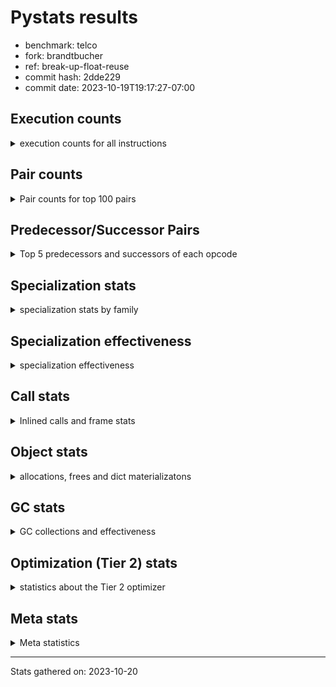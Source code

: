 
# Pystats results

- benchmark: telco
- fork: brandtbucher
- ref: break-up-float-reuse
- commit hash: 2dde229
- commit date: 2023-10-19T19:17:27-07:00

## Execution counts

<details>
<summary> execution counts for all instructions </summary>

|Name | Count | Self | Cumulative | Miss ratio | 
|---|---:|---:|---:|---:|
| LOAD_FAST | 64,828,680 | 37.2% | 37.2% |  |
| STORE_FAST | 31,215,960 | 17.9% | 55.2% |  |
| BINARY_OP | 18,014,600 | 10.3% | 65.5% |  |
| LOAD_CONST | 12,003,420 | 6.9% | 72.4% |  |
| CALL | 6,007,320 | 3.5% | 75.9% |  |
| POP_JUMP_IF_FALSE | 4,800,000 | 2.8% | 78.6% |  |
| LOAD_ATTR_METHOD_NO_DICT | 3,603,360 | 2.1% | 80.7% |  |
| LOAD_GLOBAL_MODULE | 2,402,200 | 1.4% | 82.1% |  |
| POP_TOP | 2,401,560 | 1.4% | 83.5% |  |
| CALL_METHOD_DESCRIPTOR_FAST | 2,401,500 | 1.4% | 84.8% |  |
| LOAD_ATTR_METHOD_LAZY_DICT | 2,401,440 | 1.4% | 86.2% |  |
| FOR_ITER_RANGE | 2,401,020 | 1.4% | 87.6% |  |
| LOAD_ATTR | 2,400,800 | 1.4% | 89.0% |  |
| LOAD_GLOBAL_BUILTIN | 2,400,720 | 1.4% | 90.3% |  |
| COMPARE_OP | 2,400,600 | 1.4% | 91.7% |  |
| JUMP_BACKWARD | 2,400,480 | 1.4% | 93.1% |  |
| CALL_KW | 2,400,060 | 1.4% | 94.5% |  |
| UNPACK_SEQUENCE_TUPLE | 2,400,000 | 1.4% | 95.9% |  |
| TO_BOOL_INT | 2,400,000 | 1.4% | 97.2% |  |
| CALL_BUILTIN_FAST | 2,400,000 | 1.4% | 98.6% |  |
| BINARY_SUBSCR_LIST_INT | 2,400,000 | 1.4% | 100.0% |  |
| EXTENDED_ARG | 1,020 | 0.0% | 100.0% |  |
| CALL_BUILTIN_CLASS | 660 | 0.0% | 100.0% |  |
| GET_ITER | 540 | 0.0% | 100.0% |  |
| PUSH_NULL | 420 | 0.0% | 100.0% |  |
| LOAD_GLOBAL | 360 | 0.0% | 100.0% |  |
| LOAD_ATTR_MODULE | 280 | 0.0% | 100.0% |  |
| LOAD_DEREF | 180 | 0.0% | 100.0% |  |
| RETURN_VALUE | 120 | 0.0% | 100.0% |  |
| RESUME_CHECK | 120 | 0.0% | 100.0% |  |
| CALL_FUNCTION_EX | 120 | 0.0% | 100.0% |  |
| STORE_ATTR | 80 | 0.0% | 100.0% |  |
| NOP | 60 | 0.0% | 100.0% |  |
| LOAD_FAST_CHECK | 60 | 0.0% | 100.0% |  |
| LIST_EXTEND | 60 | 0.0% | 100.0% |  |
| COPY_FREE_VARS | 60 | 0.0% | 100.0% |  |
| CALL_INTRINSIC_1 | 60 | 0.0% | 100.0% |  |
| CALL_BUILTIN_FAST_WITH_KEYWORDS | 60 | 0.0% | 100.0% |  |
| BUILD_LIST | 60 | 0.0% | 100.0% |  |
| BINARY_OP_SUBTRACT_FLOAT_LHS | 60 | 0.0% | 100.0% |  |
| BEFORE_WITH | 60 | 0.0% | 100.0% |  |


</details>

## Pair counts

<details>
<summary> Pair counts for top 100 pairs </summary>

|Pair | Count | Self | Cumulative | 
|---|---:|---:|---:|
| STORE_FAST LOAD_FAST | 28,813,980 | 16.6% | 16.6% |
| LOAD_FAST LOAD_FAST | 20,410,080 | 11.7% | 28.3% |
| LOAD_FAST BINARY_OP | 15,610,100 | 9.0% | 37.2% |
| BINARY_OP STORE_FAST | 15,610,080 | 9.0% | 46.2% |
| LOAD_FAST LOAD_CONST | 7,200,060 | 4.1% | 50.3% |
| CALL STORE_FAST | 6,005,160 | 3.4% | 53.8% |
| LOAD_FAST CALL | 6,003,380 | 3.4% | 57.2% |
| LOAD_FAST LOAD_ATTR_METHOD_NO_DICT | 3,603,360 | 2.1% | 59.3% |
| LOAD_ATTR_METHOD_NO_DICT LOAD_FAST | 3,603,360 | 2.1% | 61.4% |
| LOAD_GLOBAL_MODULE LOAD_CONST | 2,401,740 | 1.4% | 62.8% |
| LOAD_FAST LOAD_ATTR_METHOD_LAZY_DICT | 2,401,440 | 1.4% | 64.1% |
| LOAD_CONST CALL_METHOD_DESCRIPTOR_FAST | 2,400,960 | 1.4% | 65.5% |
| LOAD_ATTR_METHOD_LAZY_DICT LOAD_CONST | 2,400,960 | 1.4% | 66.9% |
| STORE_FAST LOAD_GLOBAL_BUILTIN | 2,400,560 | 1.4% | 68.3% |
| FOR_ITER_RANGE STORE_FAST | 2,400,480 | 1.4% | 69.7% |
| LOAD_GLOBAL_BUILTIN LOAD_FAST | 2,400,120 | 1.4% | 71.0% |
| LOAD_FAST LOAD_ATTR | 2,400,060 | 1.4% | 72.4% |
| LOAD_CONST CALL_KW | 2,400,060 | 1.4% | 73.8% |
| CALL_METHOD_DESCRIPTOR_FAST STORE_FAST | 2,400,060 | 1.4% | 75.2% |
| UNPACK_SEQUENCE_TUPLE STORE_FAST | 2,400,000 | 1.4% | 76.6% |
| TO_BOOL_INT POP_JUMP_IF_FALSE | 2,400,000 | 1.4% | 77.9% |
| POP_TOP JUMP_BACKWARD | 2,400,000 | 1.4% | 79.3% |
| POP_JUMP_IF_FALSE LOAD_GLOBAL_MODULE | 2,400,000 | 1.4% | 80.7% |
| POP_JUMP_IF_FALSE LOAD_FAST | 2,400,000 | 1.4% | 82.1% |
| LOAD_FAST TO_BOOL_INT | 2,400,000 | 1.4% | 83.4% |
| LOAD_FAST CALL_BUILTIN_FAST | 2,400,000 | 1.4% | 84.8% |
| LOAD_FAST BINARY_SUBSCR_LIST_INT | 2,400,000 | 1.4% | 86.2% |
| LOAD_CONST LOAD_FAST | 2,400,000 | 1.4% | 87.6% |
| LOAD_CONST COMPARE_OP | 2,400,000 | 1.4% | 89.0% |
| LOAD_CONST BINARY_OP | 2,400,000 | 1.4% | 90.3% |
| LOAD_ATTR LOAD_FAST | 2,400,000 | 1.4% | 91.7% |
| JUMP_BACKWARD FOR_ITER_RANGE | 2,400,000 | 1.4% | 93.1% |
| COMPARE_OP POP_JUMP_IF_FALSE | 2,400,000 | 1.4% | 94.5% |
| CALL_KW POP_TOP | 2,400,000 | 1.4% | 95.9% |
| CALL_BUILTIN_FAST UNPACK_SEQUENCE_TUPLE | 2,400,000 | 1.4% | 97.2% |
| BINARY_SUBSCR_LIST_INT STORE_FAST | 2,400,000 | 1.4% | 98.6% |
| BINARY_OP LOAD_FAST | 2,400,000 | 1.4% | 100.0% |
| BINARY_OP BINARY_OP | 4,500 | 0.0% | 100.0% |
| CALL CALL | 1,820 | 0.0% | 100.0% |
| LOAD_CONST CALL | 1,720 | 0.0% | 100.0% |
| CALL_METHOD_DESCRIPTOR_FAST POP_TOP | 1,440 | 0.0% | 100.0% |
| STORE_FAST LOAD_GLOBAL_MODULE | 1,200 | 0.0% | 100.0% |
| LOAD_ATTR LOAD_ATTR | 620 | 0.0% | 100.0% |
| COMPARE_OP COMPARE_OP | 600 | 0.0% | 100.0% |
| EXTENDED_ARG FOR_ITER_RANGE | 540 | 0.0% | 100.0% |
| CALL_BUILTIN_CLASS GET_ITER | 540 | 0.0% | 100.0% |
| POP_TOP LOAD_GLOBAL_MODULE | 520 | 0.0% | 100.0% |
| LOAD_CONST CALL_BUILTIN_CLASS | 520 | 0.0% | 100.0% |
| POP_TOP LOAD_FAST | 480 | 0.0% | 100.0% |
| POP_TOP EXTENDED_ARG | 480 | 0.0% | 100.0% |
| LOAD_GLOBAL_BUILTIN LOAD_CONST | 480 | 0.0% | 100.0% |
| LOAD_ATTR_METHOD_LAZY_DICT CALL_METHOD_DESCRIPTOR_FAST | 480 | 0.0% | 100.0% |
| JUMP_BACKWARD EXTENDED_ARG | 480 | 0.0% | 100.0% |
| GET_ITER FOR_ITER_RANGE | 480 | 0.0% | 100.0% |
| FOR_ITER_RANGE LOAD_FAST | 480 | 0.0% | 100.0% |
| EXTENDED_ARG JUMP_BACKWARD | 480 | 0.0% | 100.0% |
| LOAD_ATTR_MODULE PUSH_NULL | 280 | 0.0% | 100.0% |
| LOAD_GLOBAL LOAD_GLOBAL_MODULE | 260 | 0.0% | 100.0% |
| PUSH_NULL CALL | 240 | 0.0% | 100.0% |
| LOAD_GLOBAL_MODULE LOAD_ATTR_MODULE | 180 | 0.0% | 100.0% |
| STORE_FAST LOAD_GLOBAL | 160 | 0.0% | 100.0% |
| PUSH_NULL LOAD_FAST | 120 | 0.0% | 100.0% |
| LOAD_DEREF PUSH_NULL | 120 | 0.0% | 100.0% |
| LOAD_CONST LOAD_CONST | 120 | 0.0% | 100.0% |
| CALL POP_TOP | 120 | 0.0% | 100.0% |
| LOAD_GLOBAL_MODULE LOAD_ATTR | 100 | 0.0% | 100.0% |
| LOAD_ATTR LOAD_ATTR_MODULE | 100 | 0.0% | 100.0% |
| LOAD_GLOBAL_MODULE LOAD_GLOBAL_MODULE | 80 | 0.0% | 100.0% |
| LOAD_GLOBAL LOAD_GLOBAL_BUILTIN | 80 | 0.0% | 100.0% |
| STORE_FAST LOAD_CONST | 60 | 0.0% | 100.0% |
| RETURN_VALUE RETURN_VALUE | 60 | 0.0% | 100.0% |
| RESUME_CHECK LOAD_DEREF | 60 | 0.0% | 100.0% |
| PUSH_NULL LOAD_FAST_CHECK | 60 | 0.0% | 100.0% |
| POP_TOP NOP | 60 | 0.0% | 100.0% |
| NOP LOAD_DEREF | 60 | 0.0% | 100.0% |
| LOAD_GLOBAL_MODULE CALL | 60 | 0.0% | 100.0% |
| LOAD_FAST_CHECK CALL | 60 | 0.0% | 100.0% |
| LOAD_FAST CALL_FUNCTION_EX | 60 | 0.0% | 100.0% |
| LOAD_FAST BUILD_LIST | 60 | 0.0% | 100.0% |
| LOAD_DEREF LIST_EXTEND | 60 | 0.0% | 100.0% |
| LIST_EXTEND CALL_INTRINSIC_1 | 60 | 0.0% | 100.0% |
| GET_ITER EXTENDED_ARG | 60 | 0.0% | 100.0% |
| COPY_FREE_VARS RESUME_CHECK | 60 | 0.0% | 100.0% |
| CALL_KW STORE_FAST | 60 | 0.0% | 100.0% |
| CALL_INTRINSIC_1 CALL_FUNCTION_EX | 60 | 0.0% | 100.0% |
| CALL_FUNCTION_EX RESUME_CHECK | 60 | 0.0% | 100.0% |
| CALL_FUNCTION_EX COPY_FREE_VARS | 60 | 0.0% | 100.0% |
| CALL_BUILTIN_FAST_WITH_KEYWORDS BEFORE_WITH | 60 | 0.0% | 100.0% |
| CALL_BUILTIN_CLASS STORE_FAST | 60 | 0.0% | 100.0% |
| CALL STORE_ATTR | 60 | 0.0% | 100.0% |
| CALL LOAD_FAST | 60 | 0.0% | 100.0% |
| CALL CALL_BUILTIN_CLASS | 60 | 0.0% | 100.0% |
| BUILD_LIST LOAD_DEREF | 60 | 0.0% | 100.0% |
| BINARY_OP_SUBTRACT_FLOAT_LHS RETURN_VALUE | 60 | 0.0% | 100.0% |
| BEFORE_WITH STORE_FAST | 60 | 0.0% | 100.0% |
| STORE_ATTR LOAD_GLOBAL_BUILTIN | 40 | 0.0% | 100.0% |
| RETURN_VALUE LOAD_GLOBAL | 40 | 0.0% | 100.0% |
| RESUME_CHECK LOAD_GLOBAL_MODULE | 40 | 0.0% | 100.0% |
| LOAD_GLOBAL_MODULE LOAD_GLOBAL | 40 | 0.0% | 100.0% |
| LOAD_GLOBAL_BUILTIN LOAD_GLOBAL_MODULE | 40 | 0.0% | 100.0% |


</details>

## Predecessor/Successor Pairs

<details>
<summary> Top 5 predecessors and successors of each opcode </summary>

### BEFORE_WITH

<details>
<summary> Successors and predecessors for BEFORE_WITH </summary>

|Predecessors | Count | Percentage | 
|---|---:|---:|
| CALL_BUILTIN_FAST_WITH_KEYWORDS | 60 | 100.0% |

|Successors | Count | Percentage | 
|---|---:|---:|
| STORE_FAST | 60 | 100.0% |


</details>

### GET_ITER

<details>
<summary> Successors and predecessors for GET_ITER </summary>

|Predecessors | Count | Percentage | 
|---|---:|---:|
| CALL_BUILTIN_CLASS | 540 | 100.0% |

|Successors | Count | Percentage | 
|---|---:|---:|
| FOR_ITER_RANGE | 480 | 88.9% |
| EXTENDED_ARG | 60 | 11.1% |


</details>

### NOP

<details>
<summary> Successors and predecessors for NOP </summary>

|Predecessors | Count | Percentage | 
|---|---:|---:|
| POP_TOP | 60 | 100.0% |

|Successors | Count | Percentage | 
|---|---:|---:|
| LOAD_DEREF | 60 | 100.0% |


</details>

### POP_TOP

<details>
<summary> Successors and predecessors for POP_TOP </summary>

|Predecessors | Count | Percentage | 
|---|---:|---:|
| CALL_KW | 2,400,000 | 99.9% |
| CALL_METHOD_DESCRIPTOR_FAST | 1,440 | 0.1% |
| CALL | 120 | 0.0% |

|Successors | Count | Percentage | 
|---|---:|---:|
| JUMP_BACKWARD | 2,400,000 | 99.9% |
| LOAD_GLOBAL_MODULE | 520 | 0.0% |
| LOAD_FAST | 480 | 0.0% |
| EXTENDED_ARG | 480 | 0.0% |
| NOP | 60 | 0.0% |


</details>

### PUSH_NULL

<details>
<summary> Successors and predecessors for PUSH_NULL </summary>

|Predecessors | Count | Percentage | 
|---|---:|---:|
| LOAD_ATTR_MODULE | 280 | 66.7% |
| LOAD_DEREF | 120 | 28.6% |
| LOAD_ATTR | 20 | 4.8% |

|Successors | Count | Percentage | 
|---|---:|---:|
| CALL | 240 | 57.1% |
| LOAD_FAST | 120 | 28.6% |
| LOAD_FAST_CHECK | 60 | 14.3% |


</details>

### RETURN_VALUE

<details>
<summary> Successors and predecessors for RETURN_VALUE </summary>

|Predecessors | Count | Percentage | 
|---|---:|---:|
| RETURN_VALUE | 60 | 50.0% |
| BINARY_OP_SUBTRACT_FLOAT_LHS | 60 | 50.0% |

|Successors | Count | Percentage | 
|---|---:|---:|
| RETURN_VALUE | 60 | 50.0% |
| LOAD_GLOBAL | 40 | 33.3% |
| LOAD_GLOBAL_MODULE | 20 | 16.7% |


</details>

### BINARY_OP

<details>
<summary> Successors and predecessors for BINARY_OP </summary>

|Predecessors | Count | Percentage | 
|---|---:|---:|
| LOAD_FAST | 15,610,100 | 86.7% |
| LOAD_CONST | 2,400,000 | 13.3% |
| BINARY_OP | 4,500 | 0.0% |

|Successors | Count | Percentage | 
|---|---:|---:|
| STORE_FAST | 15,610,080 | 86.7% |
| LOAD_FAST | 2,400,000 | 13.3% |
| BINARY_OP | 4,500 | 0.0% |
| BINARY_OP_SUBTRACT_FLOAT_LHS | 20 | 0.0% |


</details>

### BUILD_LIST

<details>
<summary> Successors and predecessors for BUILD_LIST </summary>

|Predecessors | Count | Percentage | 
|---|---:|---:|
| LOAD_FAST | 60 | 100.0% |

|Successors | Count | Percentage | 
|---|---:|---:|
| LOAD_DEREF | 60 | 100.0% |


</details>

### CALL

<details>
<summary> Successors and predecessors for CALL </summary>

|Predecessors | Count | Percentage | 
|---|---:|---:|
| LOAD_FAST | 6,003,380 | 99.9% |
| CALL | 1,820 | 0.0% |
| LOAD_CONST | 1,720 | 0.0% |
| PUSH_NULL | 240 | 0.0% |
| LOAD_GLOBAL_MODULE | 60 | 0.0% |

|Successors | Count | Percentage | 
|---|---:|---:|
| STORE_FAST | 6,005,160 | 100.0% |
| CALL | 1,820 | 0.0% |
| POP_TOP | 120 | 0.0% |
| STORE_ATTR | 60 | 0.0% |
| LOAD_FAST | 60 | 0.0% |


</details>

### CALL_FUNCTION_EX

<details>
<summary> Successors and predecessors for CALL_FUNCTION_EX </summary>

|Predecessors | Count | Percentage | 
|---|---:|---:|
| LOAD_FAST | 60 | 50.0% |
| CALL_INTRINSIC_1 | 60 | 50.0% |

|Successors | Count | Percentage | 
|---|---:|---:|
| RESUME_CHECK | 60 | 50.0% |
| COPY_FREE_VARS | 60 | 50.0% |


</details>

### CALL_INTRINSIC_1

<details>
<summary> Successors and predecessors for CALL_INTRINSIC_1 </summary>

|Predecessors | Count | Percentage | 
|---|---:|---:|
| LIST_EXTEND | 60 | 100.0% |

|Successors | Count | Percentage | 
|---|---:|---:|
| CALL_FUNCTION_EX | 60 | 100.0% |


</details>

### CALL_KW

<details>
<summary> Successors and predecessors for CALL_KW </summary>

|Predecessors | Count | Percentage | 
|---|---:|---:|
| LOAD_CONST | 2,400,060 | 100.0% |

|Successors | Count | Percentage | 
|---|---:|---:|
| POP_TOP | 2,400,000 | 100.0% |
| STORE_FAST | 60 | 0.0% |


</details>

### COMPARE_OP

<details>
<summary> Successors and predecessors for COMPARE_OP </summary>

|Predecessors | Count | Percentage | 
|---|---:|---:|
| LOAD_CONST | 2,400,000 | 100.0% |
| COMPARE_OP | 600 | 0.0% |

|Successors | Count | Percentage | 
|---|---:|---:|
| POP_JUMP_IF_FALSE | 2,400,000 | 100.0% |
| COMPARE_OP | 600 | 0.0% |


</details>

### COPY_FREE_VARS

<details>
<summary> Successors and predecessors for COPY_FREE_VARS </summary>

|Predecessors | Count | Percentage | 
|---|---:|---:|
| CALL_FUNCTION_EX | 60 | 100.0% |

|Successors | Count | Percentage | 
|---|---:|---:|
| RESUME_CHECK | 60 | 100.0% |


</details>

### EXTENDED_ARG

<details>
<summary> Successors and predecessors for EXTENDED_ARG </summary>

|Predecessors | Count | Percentage | 
|---|---:|---:|
| POP_TOP | 480 | 47.1% |
| JUMP_BACKWARD | 480 | 47.1% |
| GET_ITER | 60 | 5.9% |

|Successors | Count | Percentage | 
|---|---:|---:|
| FOR_ITER_RANGE | 540 | 52.9% |
| JUMP_BACKWARD | 480 | 47.1% |


</details>

### JUMP_BACKWARD

<details>
<summary> Successors and predecessors for JUMP_BACKWARD </summary>

|Predecessors | Count | Percentage | 
|---|---:|---:|
| POP_TOP | 2,400,000 | 100.0% |
| EXTENDED_ARG | 480 | 0.0% |

|Successors | Count | Percentage | 
|---|---:|---:|
| FOR_ITER_RANGE | 2,400,000 | 100.0% |
| EXTENDED_ARG | 480 | 0.0% |


</details>

### LIST_EXTEND

<details>
<summary> Successors and predecessors for LIST_EXTEND </summary>

|Predecessors | Count | Percentage | 
|---|---:|---:|
| LOAD_DEREF | 60 | 100.0% |

|Successors | Count | Percentage | 
|---|---:|---:|
| CALL_INTRINSIC_1 | 60 | 100.0% |


</details>

### LOAD_ATTR

<details>
<summary> Successors and predecessors for LOAD_ATTR </summary>

|Predecessors | Count | Percentage | 
|---|---:|---:|
| LOAD_FAST | 2,400,060 | 100.0% |
| LOAD_ATTR | 620 | 0.0% |
| LOAD_GLOBAL_MODULE | 100 | 0.0% |
| LOAD_GLOBAL | 20 | 0.0% |

|Successors | Count | Percentage | 
|---|---:|---:|
| LOAD_FAST | 2,400,000 | 100.0% |
| LOAD_ATTR | 620 | 0.0% |
| LOAD_ATTR_MODULE | 100 | 0.0% |
| CALL_METHOD_DESCRIPTOR_FAST | 40 | 0.0% |
| PUSH_NULL | 20 | 0.0% |


</details>

### LOAD_CONST

<details>
<summary> Successors and predecessors for LOAD_CONST </summary>

|Predecessors | Count | Percentage | 
|---|---:|---:|
| LOAD_FAST | 7,200,060 | 60.0% |
| LOAD_GLOBAL_MODULE | 2,401,740 | 20.0% |
| LOAD_ATTR_METHOD_LAZY_DICT | 2,400,960 | 20.0% |
| LOAD_GLOBAL_BUILTIN | 480 | 0.0% |
| LOAD_CONST | 120 | 0.0% |

|Successors | Count | Percentage | 
|---|---:|---:|
| CALL_METHOD_DESCRIPTOR_FAST | 2,400,960 | 20.0% |
| CALL_KW | 2,400,060 | 20.0% |
| LOAD_FAST | 2,400,000 | 20.0% |
| COMPARE_OP | 2,400,000 | 20.0% |
| BINARY_OP | 2,400,000 | 20.0% |


</details>

### LOAD_DEREF

<details>
<summary> Successors and predecessors for LOAD_DEREF </summary>

|Predecessors | Count | Percentage | 
|---|---:|---:|
| RESUME_CHECK | 60 | 33.3% |
| NOP | 60 | 33.3% |
| BUILD_LIST | 60 | 33.3% |

|Successors | Count | Percentage | 
|---|---:|---:|
| PUSH_NULL | 120 | 66.7% |
| LIST_EXTEND | 60 | 33.3% |


</details>

### LOAD_FAST

<details>
<summary> Successors and predecessors for LOAD_FAST </summary>

|Predecessors | Count | Percentage | 
|---|---:|---:|
| STORE_FAST | 28,813,980 | 44.4% |
| LOAD_FAST | 20,410,080 | 31.5% |
| LOAD_ATTR_METHOD_NO_DICT | 3,603,360 | 5.6% |
| LOAD_GLOBAL_BUILTIN | 2,400,120 | 3.7% |
| POP_JUMP_IF_FALSE | 2,400,000 | 3.7% |

|Successors | Count | Percentage | 
|---|---:|---:|
| LOAD_FAST | 20,410,080 | 31.5% |
| BINARY_OP | 15,610,100 | 24.1% |
| LOAD_CONST | 7,200,060 | 11.1% |
| CALL | 6,003,380 | 9.3% |
| LOAD_ATTR_METHOD_NO_DICT | 3,603,360 | 5.6% |


</details>

### LOAD_FAST_CHECK

<details>
<summary> Successors and predecessors for LOAD_FAST_CHECK </summary>

|Predecessors | Count | Percentage | 
|---|---:|---:|
| PUSH_NULL | 60 | 100.0% |

|Successors | Count | Percentage | 
|---|---:|---:|
| CALL | 60 | 100.0% |


</details>

### LOAD_GLOBAL

<details>
<summary> Successors and predecessors for LOAD_GLOBAL </summary>

|Predecessors | Count | Percentage | 
|---|---:|---:|
| STORE_FAST | 160 | 44.4% |
| RETURN_VALUE | 40 | 11.1% |
| LOAD_GLOBAL_MODULE | 40 | 11.1% |
| LOAD_GLOBAL_BUILTIN | 40 | 11.1% |
| STORE_ATTR | 20 | 5.6% |

|Successors | Count | Percentage | 
|---|---:|---:|
| LOAD_GLOBAL_MODULE | 260 | 72.2% |
| LOAD_GLOBAL_BUILTIN | 80 | 22.2% |
| LOAD_ATTR | 20 | 5.6% |


</details>

### POP_JUMP_IF_FALSE

<details>
<summary> Successors and predecessors for POP_JUMP_IF_FALSE </summary>

|Predecessors | Count | Percentage | 
|---|---:|---:|
| TO_BOOL_INT | 2,400,000 | 50.0% |
| COMPARE_OP | 2,400,000 | 50.0% |

|Successors | Count | Percentage | 
|---|---:|---:|
| LOAD_GLOBAL_MODULE | 2,400,000 | 50.0% |
| LOAD_FAST | 2,400,000 | 50.0% |


</details>

### STORE_ATTR

<details>
<summary> Successors and predecessors for STORE_ATTR </summary>

|Predecessors | Count | Percentage | 
|---|---:|---:|
| CALL | 60 | 75.0% |
| STORE_ATTR | 20 | 25.0% |

|Successors | Count | Percentage | 
|---|---:|---:|
| LOAD_GLOBAL_BUILTIN | 40 | 50.0% |
| STORE_ATTR | 20 | 25.0% |
| LOAD_GLOBAL | 20 | 25.0% |


</details>

### STORE_FAST

<details>
<summary> Successors and predecessors for STORE_FAST </summary>

|Predecessors | Count | Percentage | 
|---|---:|---:|
| BINARY_OP | 15,610,080 | 50.0% |
| CALL | 6,005,160 | 19.2% |
| FOR_ITER_RANGE | 2,400,480 | 7.7% |
| CALL_METHOD_DESCRIPTOR_FAST | 2,400,060 | 7.7% |
| UNPACK_SEQUENCE_TUPLE | 2,400,000 | 7.7% |

|Successors | Count | Percentage | 
|---|---:|---:|
| LOAD_FAST | 28,813,980 | 92.3% |
| LOAD_GLOBAL_BUILTIN | 2,400,560 | 7.7% |
| LOAD_GLOBAL_MODULE | 1,200 | 0.0% |
| LOAD_GLOBAL | 160 | 0.0% |
| LOAD_CONST | 60 | 0.0% |


</details>

### BINARY_OP_SUBTRACT_FLOAT_LHS

<details>
<summary> Successors and predecessors for BINARY_OP_SUBTRACT_FLOAT_LHS </summary>

|Predecessors | Count | Percentage | 
|---|---:|---:|
| LOAD_FAST | 40 | 66.7% |
| BINARY_OP | 20 | 33.3% |

|Successors | Count | Percentage | 
|---|---:|---:|
| RETURN_VALUE | 60 | 100.0% |


</details>

### BINARY_SUBSCR_LIST_INT

<details>
<summary> Successors and predecessors for BINARY_SUBSCR_LIST_INT </summary>

|Predecessors | Count | Percentage | 
|---|---:|---:|
| LOAD_FAST | 2,400,000 | 100.0% |

|Successors | Count | Percentage | 
|---|---:|---:|
| STORE_FAST | 2,400,000 | 100.0% |


</details>

### CALL_BUILTIN_CLASS

<details>
<summary> Successors and predecessors for CALL_BUILTIN_CLASS </summary>

|Predecessors | Count | Percentage | 
|---|---:|---:|
| LOAD_CONST | 520 | 78.8% |
| CALL | 60 | 9.1% |
| LOAD_FAST | 40 | 6.1% |
| CALL_BUILTIN_CLASS | 40 | 6.1% |

|Successors | Count | Percentage | 
|---|---:|---:|
| GET_ITER | 540 | 81.8% |
| STORE_FAST | 60 | 9.1% |
| CALL_BUILTIN_CLASS | 40 | 6.1% |
| CALL | 20 | 3.0% |


</details>

### CALL_BUILTIN_FAST

<details>
<summary> Successors and predecessors for CALL_BUILTIN_FAST </summary>

|Predecessors | Count | Percentage | 
|---|---:|---:|
| LOAD_FAST | 2,400,000 | 100.0% |

|Successors | Count | Percentage | 
|---|---:|---:|
| UNPACK_SEQUENCE_TUPLE | 2,400,000 | 100.0% |


</details>

### CALL_BUILTIN_FAST_WITH_KEYWORDS

<details>
<summary> Successors and predecessors for CALL_BUILTIN_FAST_WITH_KEYWORDS </summary>

|Predecessors | Count | Percentage | 
|---|---:|---:|
| LOAD_CONST | 40 | 66.7% |
| CALL | 20 | 33.3% |

|Successors | Count | Percentage | 
|---|---:|---:|
| BEFORE_WITH | 60 | 100.0% |


</details>

### CALL_METHOD_DESCRIPTOR_FAST

<details>
<summary> Successors and predecessors for CALL_METHOD_DESCRIPTOR_FAST </summary>

|Predecessors | Count | Percentage | 
|---|---:|---:|
| LOAD_CONST | 2,400,960 | 100.0% |
| LOAD_ATTR_METHOD_LAZY_DICT | 480 | 0.0% |
| LOAD_ATTR | 40 | 0.0% |
| CALL | 20 | 0.0% |

|Successors | Count | Percentage | 
|---|---:|---:|
| STORE_FAST | 2,400,060 | 99.9% |
| POP_TOP | 1,440 | 0.1% |


</details>

### FOR_ITER_RANGE

<details>
<summary> Successors and predecessors for FOR_ITER_RANGE </summary>

|Predecessors | Count | Percentage | 
|---|---:|---:|
| JUMP_BACKWARD | 2,400,000 | 100.0% |
| EXTENDED_ARG | 540 | 0.0% |
| GET_ITER | 480 | 0.0% |

|Successors | Count | Percentage | 
|---|---:|---:|
| STORE_FAST | 2,400,480 | 100.0% |
| LOAD_FAST | 480 | 0.0% |
| LOAD_GLOBAL_MODULE | 40 | 0.0% |
| LOAD_GLOBAL | 20 | 0.0% |


</details>

### LOAD_ATTR_METHOD_LAZY_DICT

<details>
<summary> Successors and predecessors for LOAD_ATTR_METHOD_LAZY_DICT </summary>

|Predecessors | Count | Percentage | 
|---|---:|---:|
| LOAD_FAST | 2,401,440 | 100.0% |

|Successors | Count | Percentage | 
|---|---:|---:|
| LOAD_CONST | 2,400,960 | 100.0% |
| CALL_METHOD_DESCRIPTOR_FAST | 480 | 0.0% |


</details>

### LOAD_ATTR_METHOD_NO_DICT

<details>
<summary> Successors and predecessors for LOAD_ATTR_METHOD_NO_DICT </summary>

|Predecessors | Count | Percentage | 
|---|---:|---:|
| LOAD_FAST | 3,603,360 | 100.0% |

|Successors | Count | Percentage | 
|---|---:|---:|
| LOAD_FAST | 3,603,360 | 100.0% |


</details>

### LOAD_ATTR_MODULE

<details>
<summary> Successors and predecessors for LOAD_ATTR_MODULE </summary>

|Predecessors | Count | Percentage | 
|---|---:|---:|
| LOAD_GLOBAL_MODULE | 180 | 64.3% |
| LOAD_ATTR | 100 | 35.7% |

|Successors | Count | Percentage | 
|---|---:|---:|
| PUSH_NULL | 280 | 100.0% |


</details>

### LOAD_GLOBAL_BUILTIN

<details>
<summary> Successors and predecessors for LOAD_GLOBAL_BUILTIN </summary>

|Predecessors | Count | Percentage | 
|---|---:|---:|
| STORE_FAST | 2,400,560 | 100.0% |
| LOAD_GLOBAL | 80 | 0.0% |
| STORE_ATTR | 40 | 0.0% |
| LOAD_GLOBAL_BUILTIN | 40 | 0.0% |

|Successors | Count | Percentage | 
|---|---:|---:|
| LOAD_FAST | 2,400,120 | 100.0% |
| LOAD_CONST | 480 | 0.0% |
| LOAD_GLOBAL_MODULE | 40 | 0.0% |
| LOAD_GLOBAL_BUILTIN | 40 | 0.0% |
| LOAD_GLOBAL | 40 | 0.0% |


</details>

### LOAD_GLOBAL_MODULE

<details>
<summary> Successors and predecessors for LOAD_GLOBAL_MODULE </summary>

|Predecessors | Count | Percentage | 
|---|---:|---:|
| POP_JUMP_IF_FALSE | 2,400,000 | 99.9% |
| STORE_FAST | 1,200 | 0.0% |
| POP_TOP | 520 | 0.0% |
| LOAD_GLOBAL | 260 | 0.0% |
| LOAD_GLOBAL_MODULE | 80 | 0.0% |

|Successors | Count | Percentage | 
|---|---:|---:|
| LOAD_CONST | 2,401,740 | 100.0% |
| LOAD_ATTR_MODULE | 180 | 0.0% |
| LOAD_ATTR | 100 | 0.0% |
| LOAD_GLOBAL_MODULE | 80 | 0.0% |
| CALL | 60 | 0.0% |


</details>

### RESUME_CHECK

<details>
<summary> Successors and predecessors for RESUME_CHECK </summary>

|Predecessors | Count | Percentage | 
|---|---:|---:|
| COPY_FREE_VARS | 60 | 50.0% |
| CALL_FUNCTION_EX | 60 | 50.0% |

|Successors | Count | Percentage | 
|---|---:|---:|
| LOAD_DEREF | 60 | 50.0% |
| LOAD_GLOBAL_MODULE | 40 | 33.3% |
| LOAD_GLOBAL | 20 | 16.7% |


</details>

### TO_BOOL_INT

<details>
<summary> Successors and predecessors for TO_BOOL_INT </summary>

|Predecessors | Count | Percentage | 
|---|---:|---:|
| LOAD_FAST | 2,400,000 | 100.0% |

|Successors | Count | Percentage | 
|---|---:|---:|
| POP_JUMP_IF_FALSE | 2,400,000 | 100.0% |


</details>

### UNPACK_SEQUENCE_TUPLE

<details>
<summary> Successors and predecessors for UNPACK_SEQUENCE_TUPLE </summary>

|Predecessors | Count | Percentage | 
|---|---:|---:|
| CALL_BUILTIN_FAST | 2,400,000 | 100.0% |

|Successors | Count | Percentage | 
|---|---:|---:|
| STORE_FAST | 2,400,000 | 100.0% |


</details>


</details>

## Specialization stats

<details>
<summary> specialization stats by family </summary>

### BINARY_SUBSCR

<details>
<summary> specialization stats for BINARY_SUBSCR family </summary>

|Kind | Count | Ratio | 
|---|---|---|
|          hit |      2400000 | 100.0% |


</details>

### TO_BOOL

<details>
<summary> specialization stats for TO_BOOL family </summary>

|Kind | Count | Ratio | 
|---|---|---|
|          hit |      2400000 | 100.0% |


</details>

### BINARY_OP

<details>
<summary> specialization stats for BINARY_OP family </summary>

|Kind | Count | Ratio | 
|---|---|---|
| specialization.deferred |     18010080 | 100.0% |
|          hit |           60 | 0.0% |

#### Specialization attempts

| | Count | Ratio | 
|---|---:|---:|
| Success | 20 | 0.4% |
| Failure | 4,500 | 99.6% |

|Failure kind | Count | Ratio | 
|---|---:|---:|
| add other | 2,400 | 53.3% |
| multiply other | 900 | 20.0% |
| multiply different types | 600 | 13.3% |
| and int | 600 | 13.3% |


</details>

### CALL

<details>
<summary> specialization stats for CALL family </summary>

|Kind | Count | Ratio | 
|---|---|---|
| specialization.deferred |      6005400 | 55.6% |
|          hit |      4802220 | 44.4% |

#### Specialization attempts

| | Count | Ratio | 
|---|---:|---:|
| Success | 100 | 5.2% |
| Failure | 1,820 | 94.8% |

|Failure kind | Count | Ratio | 
|---|---:|---:|
| meth descr varargs keywords | 900 | 49.5% |
| cfunc varargs | 620 | 34.1% |
| class no vectorcall | 220 | 12.1% |
| cfunc noargs | 80 | 4.4% |


</details>

### COMPARE_OP

<details>
<summary> specialization stats for COMPARE_OP family </summary>

|Kind | Count | Ratio | 
|---|---|---|
| specialization.deferred |      2400000 | 100.0% |

#### Specialization attempts

| | Count | Ratio | 
|---|---:|---:|
| Success | 0 | 0.0% |
| Failure | 600 | 100.0% |

|Failure kind | Count | Ratio | 
|---|---:|---:|
| different types | 600 | 100.0% |


</details>

### FOR_ITER

<details>
<summary> specialization stats for FOR_ITER family </summary>

|Kind | Count | Ratio | 
|---|---|---|
|          hit |      2401020 | 100.0% |


</details>

### JUMP_BACKWARD

<details>
<summary> specialization stats for JUMP_BACKWARD family </summary>

|Kind | Count | Ratio | 
|---|---|---|


</details>

### LOAD_ATTR

<details>
<summary> specialization stats for LOAD_ATTR family </summary>

|Kind | Count | Ratio | 
|---|---|---|
| specialization.deferred |      2400080 | 28.6% |
|          hit |      6005080 | 71.4% |

#### Specialization attempts

| | Count | Ratio | 
|---|---:|---:|
| Success | 100 | 13.9% |
| Failure | 620 | 86.1% |

|Failure kind | Count | Ratio | 
|---|---:|---:|
| overridden | 600 | 96.8% |
| not managed dict | 20 | 3.2% |


</details>

### LOAD_GLOBAL

<details>
<summary> specialization stats for LOAD_GLOBAL family </summary>

|Kind | Count | Ratio | 
|---|---|---|
| specialization.deferred |           20 | 0.0% |
|          hit |      4802920 | 100.0% |

#### Specialization attempts

| | Count | Ratio | 
|---|---:|---:|
| Success | 340 | 100.0% |
| Failure | 0 | 0.0% |

|Failure kind | Count | Ratio | 
|---|---:|---:|


</details>

### POP_JUMP_IF_FALSE

<details>
<summary> specialization stats for POP_JUMP_IF_FALSE family </summary>

|Kind | Count | Ratio | 
|---|---|---|


</details>

### STORE_ATTR

<details>
<summary> specialization stats for STORE_ATTR family </summary>

|Kind | Count | Ratio | 
|---|---|---|
| specialization.deferred |           60 | 75.0% |

#### Specialization attempts

| | Count | Ratio | 
|---|---:|---:|
| Success | 0 | 0.0% |
| Failure | 20 | 100.0% |

|Failure kind | Count | Ratio | 
|---|---:|---:|
| overridden | 20 | 100.0% |


</details>

### UNPACK_SEQUENCE

<details>
<summary> specialization stats for UNPACK_SEQUENCE family </summary>

|Kind | Count | Ratio | 
|---|---|---|
|          hit |      2400000 | 100.0% |


</details>


</details>

## Specialization effectiveness

<details>
<summary> specialization effectiveness </summary>

|Instructions | Count | Ratio | 
|---|---:|---:|
| Basic | 112,852,500 | 64.8% |
| Not specialized | 36,024,240 | 20.7% |
| Specialized | 25,211,420 | 14.5% |

### Deferred by instruction

<details>
<summary> deferred by instruction </summary>

|Name | Count | Ratio | 
|---|---:|---:|
| BINARY_OP | 18,010,080 | 62.5% |
| CALL | 6,005,400 | 20.8% |
| LOAD_ATTR | 2,400,080 | 8.3% |
| COMPARE_OP | 2,400,000 | 8.3% |
| STORE_ATTR | 60 | 0.0% |
| LOAD_GLOBAL | 20 | 0.0% |
| UNPACK_SEQUENCE_TUPLE | 0 | 0.0% |
| UNPACK_SEQUENCE | 0 | 0.0% |
| TO_BOOL_INT | 0 | 0.0% |
| TO_BOOL | 0 | 0.0% |


</details>


</details>

## Call stats

<details>
<summary> Inlined calls and frame stats </summary>

| | Count | Ratio | 
|---|---:|---:|
| Calls to PyEval_EvalDefault | 0 | 0.0% |
| Calls to Python functions inlined | 120 | 100.0% |
| Calls via PyEval_EvalFrame (total) | 0 | 0.0% |
| Calls via PyEval_EvalFrame (vector) | 0 | 0.0% |
| Calls via PyEval_EvalFrame (generator) | 0 | 0.0% |
| Calls via PyEval_EvalFrame (legacy) | 0 | 0.0% |
| Calls via PyEval_EvalFrame (function vectorcall) | 0 | 0.0% |
| Calls via PyEval_EvalFrame (build class) | 0 | 0.0% |
| Calls via PyEval_EvalFrame (slot) | 0 | 0.0% |
| Calls via PyEval_EvalFrame (function ex) | 120 | 100.0% |
| Calls via PyEval_EvalFrame (api) | 0 | 0.0% |
| Calls via PyEval_EvalFrame (method) | 0 | 0.0% |
| Frames pushed | 120 | 100.0% |
| Frame objects created | 0 | 0.0% |


</details>

## Object stats

<details>
<summary> allocations, frees and dict materializatons </summary>

| | Count | Ratio | 
|---|---:|---:|
| Allocations from freelist | 10,805,980 | 20.8% |
| Frees to freelist | 10,806,000 |  |
| Allocations | 41,264,300 | 79.2% |
| Allocations to 512 bytes | 41,264,180 | 79.2% |
| Allocations to 4 kbytes | 0 | 0.0% |
| Allocations over 4 kbytes | 120 | 0.0% |
| Frees | 41,264,220 |  |
| New values | 120 |  |
| Interpreter increfs | 74,939,260 | 37.5% |
| Interpreter decrefs | 106,032,960 | 42.5% |
| Increfs | 124,869,460 | 62.5% |
| Decrefs | 143,443,760 | 57.5% |
| Materialize dict (on request) | 0 | 0.0% |
| Materialize dict (new key) | 0 | 0.0% |
| Materialize dict (too big) | 0 | 0.0% |
| Materialize dict (str subclass) | 0 | 0.0% |
| Dematerialize dict | 0 | 0.0% |
| Method cache hits | 7,201,540 |  |
| Method cache misses | 0 |  |
| Method cache collisions | 0 |  |
| Method cache dunder hits | 180 |  |
| Method cache dunder misses | 0 |  |


</details>

## GC stats

<details>
<summary> GC collections and effectiveness </summary>

|Generation | Collections | Objects collected | Object visits | 
|---:|---:|---:|---:|
| 0 | 0 | 0 | 0 |
| 1 | 0 | 0 | 0 |
| 2 | 0 | 0 | 0 |


</details>

## Optimization (Tier 2) stats

<details>
<summary> statistics about the Tier 2 optimizer </summary>

### Overall stats

<details>
<summary> overall stats </summary>

| | Count | Ratio | 
|---|---:|---:|
| Optimization attempts | 0 |  |
| Traces created | 0 |  |
| Traces executed | 0 |  |
| Uops executed | 0 | 0 |
| Trace stack overflow | 0 |  |
| Trace stack underflow | 0 |  |
| Trace too long | 0 |  |
| Trace too short | 0 |  |
| Inner loop found | 0 |  |
| Recursive call | 0 |  |


</details>

**Trace length histogram**

|Range | Count | Ratio | 
|---|---:|---:|
| <= 1 | 0 |  |

**Optimized trace length histogram**

|Range | Count | Ratio | 
|---|---:|---:|
| <= 1 | 0 |  |

**Trace run length histogram**

|Range | Count | Ratio | 
|---|---:|---:|
| <= 1 | 0 |  |

### Uop stats

<details>
<summary> uop stats </summary>

|Uop | Count | Self | Cumulative | 
|---|---:|---:|---:|


</details>

### Unsupported opcodes

<details>
<summary> unsupported opcodes </summary>

|Opcode | Count | 
|---|---|


</details>


</details>

## Meta stats

<details>
<summary> Meta statistics </summary>

| | Count | 
|---|---:|
| Number of data files | 20 |


</details>

---
Stats gathered on: 2023-10-20
